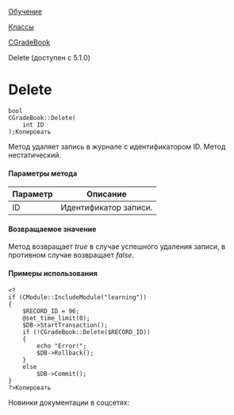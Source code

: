 [Обучение](/api_help/learning/index.php)

[Классы](/api_help/learning/classes/index.php)

[CGradeBook](/api_help/learning/classes/cgradebook/index.php)

Delete (доступен с 5.1.0)

Delete
======

```
bool
CGradeBook::Delete(
	int ID
);Копировать
```

Метод удаляет запись в журнале с идентификатором ID. Метод нестатический.

#### Параметры метода

| Параметр | Описание |
| --- | --- |
| ID | Идентификатор записи. |

#### Возвращаемое значение

Метод возвращает *true* в случае успешного удаления записи, в противном
случае возвращает *false*.

#### Примеры использования

```
<?
if (CModule::IncludeModule("learning"))
{
	$RECORD_ID = 96;
	@set_time_limit(0);
	$DB->StartTransaction();
	if (!CGradeBook::Delete($RECORD_ID))
	{
		echo "Error!";
		$DB->Rollback();
	}
	else
		$DB->Commit();
}
?>Копировать
```

Новинки документации в соцсетях: